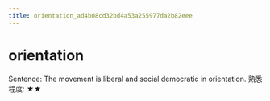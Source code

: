 ```yaml
---
title: orientation_ad4b08cd32bd4a53a255977da2b82eee
---
```


# orientation

Sentence: The movement is liberal and social democratic in orientation.
熟悉程度: ★★